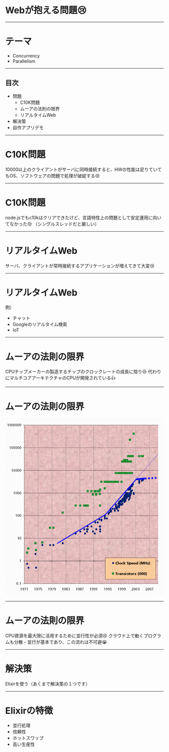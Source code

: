 # Webが抱える問題😢

---
# テーマ
* Concurrency
* Parallelism

---
## 目次
* 問題
    * C10K問題
    * ムーアの法則の限界
    * リアルタイムWeb
* 解決策
* 自作アプリデモ

---
# C10K問題
10000以上のクライアントがサーバに同時接続すると、HWの性能は足りていてもOS、ソフトウェアの問題で処理が破綻する😢

---
# C10K問題
node.jsでもc10kはクリアできたけど、言語特性上の問題として安定運用に向いてなかった😢
（シングルスレッドだと厳しい）


---
# リアルタイムWeb
サーバ、クライアントが常時接続するアプリケーションが増えてきて大変😢

---
# リアルタイムWeb
例）
* チャット
* Googleのリアルタイム検索
* IoT

---
# ムーアの法則の限界
CPUチップメーカーの製造するチップのクロックレートの成長に陰り😢
代わりにマルチコアアーキテクチャのCPUが開発されている👍

---
# ムーアの法則の限界
![Slideck](images/intel-cpu-introductions.gif)

---
# ムーアの法則の限界
CPU資源を最大限に活用するために並行性が必須😢
クラウド上で動くプログラムも分散・並行が基本であり、この流れは不可避😭


---
# 解決策
Elixirを使う（あくまで解決策の１つです）

---
# Elixirの特徴
* 並行処理
* 信頼性
* ホットスワップ
* 高い生産性
